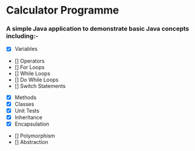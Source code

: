 # Calculator Programme

### A simple Java application to demonstrate basic Java concepts including:-

 - [x] Variables
 - [] Operators
 - [] For Loops
 - [] While Loops
 - [] Do While Loops
 - [] Switch Statements
 - [x] Methods
 - [x] Classes
 - [x] Unit Tests
 - [x] Inheritance
 - [x] Encapsulation
 - [] Polymorphism
 - [] Abstraction